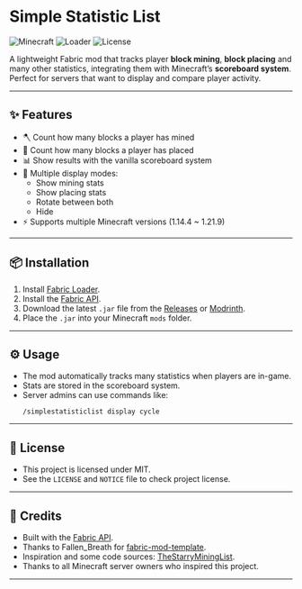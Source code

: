 # Simple Statistic List

![Minecraft](https://img.shields.io/badge/Minecraft-1.14.4--1.21.9-green)
![Loader](https://img.shields.io/badge/Loader-Fabric-blue)
![License](https://img.shields.io/badge/License-MIT-purple)

A lightweight Fabric mod that tracks player **block mining**, **block placing** and many other statistics, integrating them with Minecraft’s **scoreboard system**.  
Perfect for servers that want to display and compare player activity.

---

## ✨ Features
- 🪓 Count how many blocks a player has mined
- 🧱 Count how many blocks a player has placed
- 📊 Show results with the vanilla scoreboard system
- 🔄 Multiple display modes:
    - Show mining stats
    - Show placing stats
    - Rotate between both
    - Hide
- ⚡ Supports multiple Minecraft versions (1.14.4 ~ 1.21.9)

---

## 📦 Installation
1. Install [Fabric Loader](https://fabricmc.net/use/installer/).
2. Install the [Fabric API](https://modrinth.com/mod/fabric-api).
3. Download the latest `.jar` file from the [Releases](https://github.com/YOUR_NAME/Simple-Statistic-List/releases) or [Modrinth](https://modrinth.com/mod/simple-statistic-list/versions).
4. Place the `.jar` into your Minecraft `mods` folder.

---

## ⚙️ Usage
- The mod automatically tracks many statistics when players are in-game.
- Stats are stored in the scoreboard system.
- Server admins can use commands like:
  ```mcfunction
  /simplestatisticlist display cycle
  ```
---

## 📜 License
- This project is licensed under MIT.
- See the `LICENSE` and `NOTICE` file to check project license.

---

## 🙌 Credits
- Built with the [Fabric API](https://modrinth.com/mod/fabric-api).
- Thanks to Fallen_Breath for [fabric-mod-template](https://github.com/Fallen-Breath/fabric-mod-template).
- Inspiration and some code sources: [TheStarryMiningList](https://github.com/crackun24/TheStarryMiningList).
- Thanks to all Minecraft server owners who inspired this project.

---
